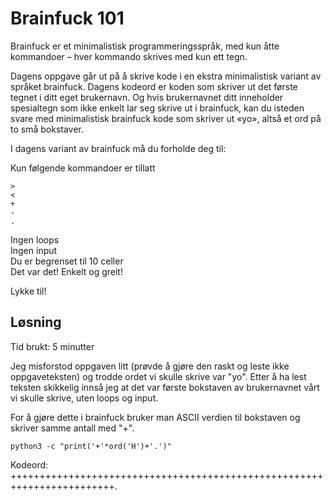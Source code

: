 # Brainfuck 101
Brainfuck er et minimalistisk programmeringsspråk, med kun åtte kommandoer – hver kommando skrives med kun ett tegn.

Dagens oppgave går ut på å skrive kode i en ekstra minimalistisk variant av språket brainfuck. Dagens kodeord er koden som skriver ut det første tegnet i ditt eget brukernavn. Og hvis brukernavnet ditt inneholder spesialtegn som ikke enkelt lar seg skrive ut i brainfuck, kan du isteden svare med minimalistisk brainfuck kode som skriver ut «yo», altså et ord på to små bokstaver.

I dagens variant av brainfuck må du forholde deg til:

Kun følgende kommandoer er tillatt
```
>
<
+
-
.
```
Ingen loops \
Ingen input \
Du er begrenset til 10 celler \
Det var det! Enkelt og greit!

Lykke til!

## Løsning

Tid brukt: 5 minutter

Jeg misforstod oppgaven litt (prøvde å gjøre den raskt og leste ikke oppgaveteksten) og trodde ordet vi skulle skrive var "yo". Etter å ha lest teksten skikkelig innså jeg at det var første bokstaven av brukernavnet vårt vi skulle skrive, uten loops og input.

For å gjøre dette i brainfuck bruker man ASCII verdien til bokstaven og skriver samme antall med "+".

`python3 -c "print('+'*ord('H')+'.')"`

Kodeord: ++++++++++++++++++++++++++++++++++++++++++++++++++++++++++++++++++++++++.
